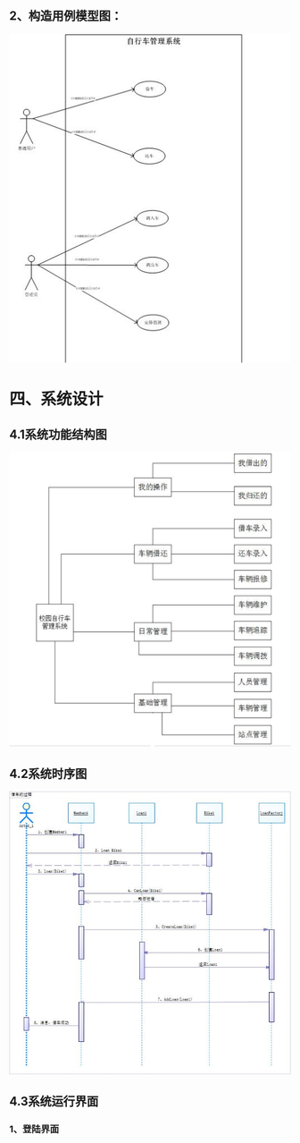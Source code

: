 
## 2、构造用例模型图：
![image](https://github.com/ecmiscourse/bike/blob/master/%E7%94%A8%E4%BE%8B%E5%9B%BE.jpg)

# 四、系统设计
## 4.1系统功能结构图
![image](https://github.com/ecmiscourse/bike/blob/master/%E7%B3%BB%E7%BB%9F%E5%8A%9F%E8%83%BD%E7%BB%93%E6%9E%84%E5%9B%BE.PNG)
## 4.2系统时序图
![image](https://github.com/ecmiscourse/bike/blob/master/%E9%A1%BA%E5%BA%8F%E5%9B%BE.jpg)


## 4.3系统运行界面
### 1、登陆界面

